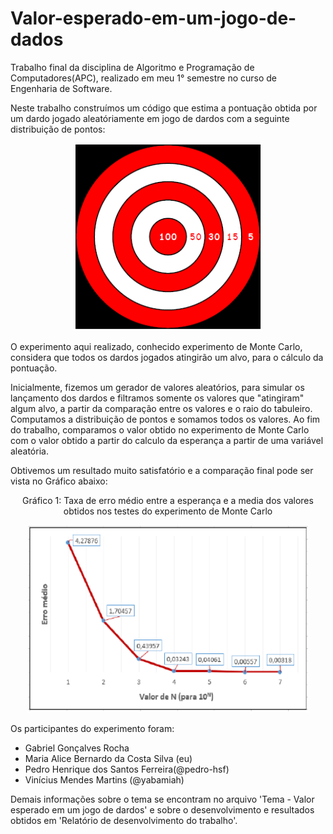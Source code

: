 # Valor-esperado-em-um-jogo-de-dados
Trabalho final da disciplina de Algoritmo e Programação de Computadores(APC), realizado em meu 1° semestre no curso de Engenharia de Software.

Neste trabalho construímos um código que estima a pontuação obtida por um dardo jogado aleatóriamente em jogo de dardos com a seguinte distribuição de pontos:


<p align="center">
    <img src="./Imagens-readme/Tabuleiro.png"  width="300" height="300" />
</p>

O experimento aqui realizado, conhecido experimento de Monte Carlo, considera que todos os dardos jogados atingirão um alvo, para o cálculo da pontuação. 

Inicialmente, fizemos um gerador de valores aleatórios, para simular os lançamento dos dardos e filtramos somente os valores que "atingiram" algum alvo, a partir da comparação entre os valores e o raio do tabuleiro. Computamos a distribuição de pontos e somamos todos os valores. Ao fim do trabalho, comparamos o valor obtido no experimento de Monte Carlo com o valor obtido a partir do calculo da esperança a partir de uma variável aleatória.

Obtivemos um resultado muito satisfatório e a comparação final pode ser vista no Gráfico abaixo:


<p align="center"> Gráfico 1: Taxa de erro médio entre a esperança e a media dos valores obtidos nos testes do experimento de Monte Carlo</p>
<p align="center">
    <img src="./Imagens-readme/Grafico.png"  width="450" height="300"/>
</p>

Os participantes do experimento foram:
- Gabriel Gonçalves Rocha
- Maria Alice Bernardo da Costa Silva (eu)
- Pedro Henrique dos Santos Ferreira(@pedro-hsf)
- Vinícius Mendes Martins (@yabamiah)

Demais informações sobre o tema se encontram no arquivo 'Tema - Valor esperado em um jogo de dardos' e sobre o desenvolvimento e resultados obtidos em 'Relatório de desenvolvimento do trabalho'.
